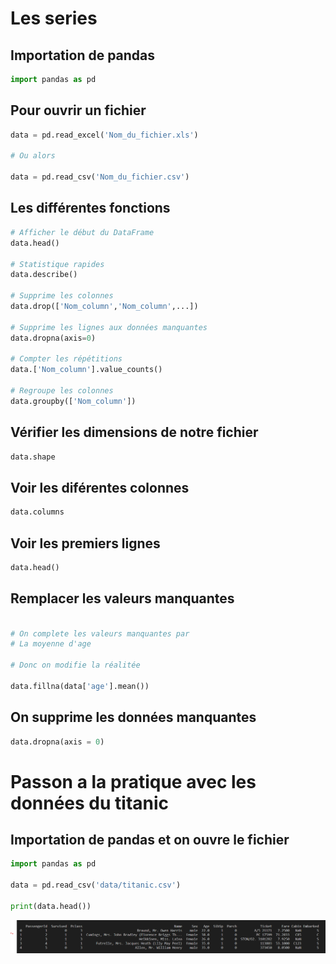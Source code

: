 # Les series

## Importation de pandas

```python
import pandas as pd
```

## Pour ouvrir un fichier 

```python
data = pd.read_excel('Nom_du_fichier.xls')

# Ou alors

data = pd.read_csv('Nom_du_fichier.csv')
```

## Les différentes fonctions

```python
# Afficher le début du DataFrame
data.head() 

# Statistique rapides
data.describe()

# Supprime les colonnes
data.drop(['Nom_column','Nom_column',...])

# Supprime les lignes aux données manquantes
data.dropna(axis=0)

# Compter les répétitions
data.['Nom_column'].value_counts()

# Regroupe les colonnes
data.groupby(['Nom_column'])
```

## Vérifier les dimensions de notre fichier

```python
data.shape
```

## Voir les diférentes colonnes

```python
data.columns
```

## Voir les premiers lignes 

```python
data.head()
```

## Remplacer les valeurs manquantes

```python

# On complete les valeurs manquantes par
# La moyenne d'age

# Donc on modifie la réalitée

data.fillna(data['age'].mean())
```

## On supprime les données manquantes

```python
data.dropna(axis = 0)
```



# Passon a la pratique avec les données du titanic

## Importation de pandas et on ouvre le fichier

```python
import pandas as pd

data = pd.read_csv('data/titanic.csv')

print(data.head())

```

![resultat head](image/head-titanic.png)
